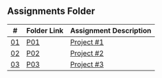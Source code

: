 


 ##  Assignments Folder

|   #    | Folder Link       | Assignment Description |
| :----: |-------------------|------------------------|
| [01](./P01) | [P01](./P01) | [Project   #1](./P01)  |
| [02](./P02) | [P02](./P02) | [Project   #2](./P02)  |
| [03](./P03) | [P03](./P03) | [Project   #3](./P03)  |

